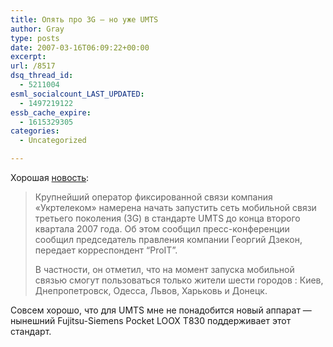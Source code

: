 ```yaml
---
title: Опять про 3G — но уже UMTS
author: Gray
type: posts
date: 2007-03-16T06:09:22+00:00
excerpt:
url: /8517
dsq_thread_id:
  - 5211004
esml_socialcount_LAST_UPDATED:
  - 1497219122
essb_cache_expire:
  - 1615329305
categories:
  - Uncategorized

---
```








Хорошая <a href="http://proit.com.ua/telecom/2007/03/15/095436.html" target="_blank">новость</a>:

> Крупнейший оператор фиксированной связи компания «Укртелеком» намерена начать запустить сеть мобильной связи третьего поколения (3G) в стандарте UMTS до конца второго квартала 2007 года. Об этом сообщил пресс-конференции сообщил председатель правления компании Георгий Дзекон, передает корреспондент “ProIT”.
> 
> В частности, он отметил, что на момент запуска мобильной связью смогут пользоваться только жители шести городов : Киев, Днепропетровск, Одесса, Львов, Харьковь и Донецк.

Совсем хорошо, что для UMTS мне не понадобится новый аппарат &#8212; нынешний Fujitsu-Siemens Pocket LOOX T830 поддерживает этот стандарт.